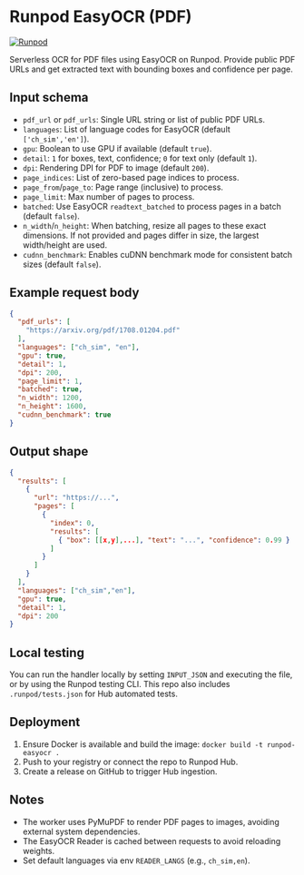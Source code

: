 # Runpod EasyOCR (PDF)

[![Runpod](https://api.runpod.io/badge/napatswift/runpod-easyocr)](https://console.runpod.io/hub/napatswift/runpod-easyocr)

Serverless OCR for PDF files using EasyOCR on Runpod. Provide public PDF URLs and get extracted text with bounding boxes and confidence per page.

## Input schema

- `pdf_url` or `pdf_urls`: Single URL string or list of public PDF URLs.
- `languages`: List of language codes for EasyOCR (default `['ch_sim','en']`).
- `gpu`: Boolean to use GPU if available (default `true`).
- `detail`: `1` for boxes, text, confidence; `0` for text only (default `1`).
- `dpi`: Rendering DPI for PDF to image (default `200`).
- `page_indices`: List of zero-based page indices to process.
- `page_from`/`page_to`: Page range (inclusive) to process.
- `page_limit`: Max number of pages to process.
- `batched`: Use EasyOCR `readtext_batched` to process pages in a batch (default `false`).
- `n_width`/`n_height`: When batching, resize all pages to these exact dimensions. If not provided and pages differ in size, the largest width/height are used.
- `cudnn_benchmark`: Enables cuDNN benchmark mode for consistent batch sizes (default `false`).

## Example request body

```json
{
  "pdf_urls": [
    "https://arxiv.org/pdf/1708.01204.pdf"
  ],
  "languages": ["ch_sim", "en"],
  "gpu": true,
  "detail": 1,
  "dpi": 200,
  "page_limit": 1,
  "batched": true,
  "n_width": 1200,
  "n_height": 1600,
  "cudnn_benchmark": true
}
```

## Output shape

```json
{
  "results": [
    {
      "url": "https://...",
      "pages": [
        {
          "index": 0,
          "results": [
            { "box": [[x,y],...], "text": "...", "confidence": 0.99 }
          ]
        }
      ]
    }
  ],
  "languages": ["ch_sim","en"],
  "gpu": true,
  "detail": 1,
  "dpi": 200
}
```

## Local testing

You can run the handler locally by setting `INPUT_JSON` and executing the file, or by using the Runpod testing CLI. This repo also includes `.runpod/tests.json` for Hub automated tests.

## Deployment

1. Ensure Docker is available and build the image: `docker build -t runpod-easyocr .`
2. Push to your registry or connect the repo to Runpod Hub.
3. Create a release on GitHub to trigger Hub ingestion.

## Notes

- The worker uses PyMuPDF to render PDF pages to images, avoiding external system dependencies.
- The EasyOCR Reader is cached between requests to avoid reloading weights.
- Set default languages via env `READER_LANGS` (e.g., `ch_sim,en`).

